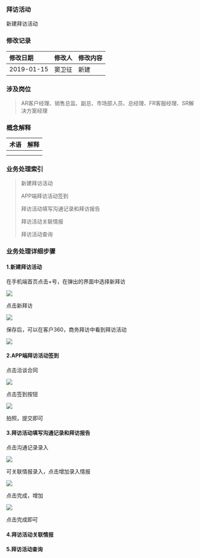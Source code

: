 ### 拜访活动

新建拜访活动

### 修改记录

| 修改日期 | 修改人 | 修改内容 |
| :--- | :--- | :--- |
| 2019-01-15 | 窦卫征 | 新建 |

### 涉及岗位

> AR客户经理、销售总监、副总、市场部人员、总经理、FR客服经理、SR解决方案经理

### 概念解释

| 术语 | 解释 |
| :--- | :--- |
|  |  |
|  |  |

### 业务处理索引

> 新建拜访活动
>
> APP端拜访活动签到
>
> 拜访活动填写沟通记录和拜访报告
>
> 拜访活动关联情报
>
> 拜访活动查询

### 业务处理详细步骤

#### 1.新建拜访活动

在手机端首页点击+号，在弹出的界面中选择新拜访

![](/assets/xbf.png)

点击新拜访

![](/assets/lrxgxx1359.png)

保存后，可以在客户360，商务拜访中看到拜访活动

![](/assets/wsbf1401.png)

#### 2.APP端拜访活动签到

点击洽谈合同

![](/assets/qdandj1401.png)

点击签到按钮

![](/assets/qdxx1401.png)

拍照，提交即可



#### 3.拜访活动填写沟通记录和拜访报告

点击沟通记录录入

![](/assets/tgjl1402.png)

可关联情报录入，点击增加录入情报

![](/assets/qblr1402.png)

点击完成，增加

![](/assets/xzqb14023.png)

点击完成即可

#### 4.拜访活动关联情报

#### 5.拜访活动查询



